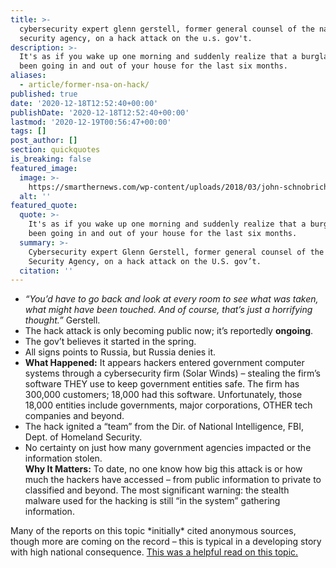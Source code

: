 ```yaml
---
title: >-
  cybersecurity expert glenn gerstell, former general counsel of the national
  security agency, on a hack attack on the u.s. gov't.
description: >-
  It's as if you wake up one morning and suddenly realize that a burglar has
  been going in and out of your house for the last six months.
aliases:
  - article/former-nsa-on-hack/
published: true
date: '2020-12-18T12:52:40+00:00'
publishDate: '2020-12-18T12:52:40+00:00'
lastmod: '2020-12-19T00:56:47+00:00'
tags: []
post_author: []
section: quickquotes
is_breaking: false
featured_image:
  image: >-
    https://smarthernews.com/wp-content/uploads/2018/03/john-schnobrich-520019-unsplash-scaled.jpg
  alt: ''
featured_quote:
  quote: >-
    It's as if you wake up one morning and suddenly realize that a burglar has
    been going in and out of your house for the last six months.
  summary: >-
    Cybersecurity expert Glenn Gerstell, former general counsel of the National
    Security Agency, on a hack attack on the U.S. gov’t.
  citation: ''
---
```

*   _“You’d have to go back and look at every room to see what was taken, what might have been touched. And of course, that’s just a horrifying thought.”_ Gerstell.
*   The hack attack is only becoming public now; it’s reportedly **ongoing**.
*   The gov’t believes it started in the spring.
*   All signs points to Russia, but Russia denies it.
*   **What Happened:** It appears hackers entered government computer systems through a cybersecurity firm (Solar Winds) – stealing the firm’s software THEY use to keep government entities safe. The firm has 300,000 customers; 18,000 had this software. Unfortunately, those 18,000 entities include governments, major corporations, OTHER tech companies and beyond.
*   The hack ignited a “team” from the Dir. of National Intelligence, FBI, Dept. of Homeland Security.
*   No certainty on just how many government agencies impacted or the information stolen.  
    **Why It Matters:** To date, no one know how big this attack is or how much the hackers have accessed – from public information to private to classified and beyond. The most significant warning: the stealth malware used for the hacking is still “in the system” gathering information.

Many of the reports on this topic \*initially\* cited anonymous sources, though more are coming on the record – this is typical in a developing story with high national consequence. [This was a helpful read on this topic.](\"https://www.npr.org/2020/12/15/946776718/u-s-scrambles-to-understand-major-computer-hack-but-says-little\")